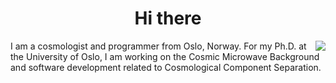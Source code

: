 <h1 align="center">
  Hi there
</h1>
<img align="right" src="https://github-readme-stats.vercel.app/api?username=MetinSa" />


I am a cosmologist and programmer from Oslo, Norway. 
For my Ph.D. at the University of Oslo, I am working on the Cosmic Microwave Background and software development related to Cosmological Component Separation.
